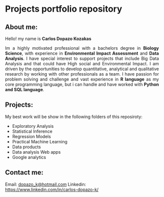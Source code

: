 # Projects portfolio repository

## About me:
Hello! my name is **Carlos Dopazo Kozakas**

<div style="text-align: justify">
 
Im a highly motivated professional with a bachelors degree in **Biology Science**, with experience in **Environmental Impact Assessment** and **Data Analysis**. I have special interest to support projects that include Big Data Analysis and that could have High social and Environmental Impact. I am driven by the opportunities to develop quantitative, analytical and qualitative research by working with other professionals as a team. I have passion for problem solving and challenge and vast experience in **R language** as my core programming  language, but i can handle and have worked with **Python and SQL language**. </div>

## Projects:

My best work will be show in the following folders of this reposiroty:

* Exploratory Analysis
* Statistical Inference
* Regression Models
* Practical Machine Learning
* Data products
* Data analysis Web apps
* Google analytics

## Contact me:
 Email: dopazo_k@hotmail.com
 Linkedin: https://www.linkedin.com/in/carlos-dopazo-k/
